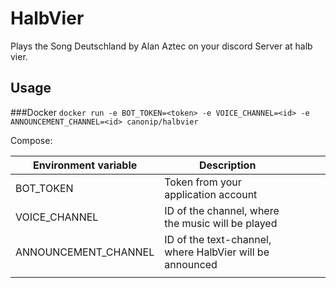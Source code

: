 # HalbVier

Plays the Song Deutschland by Alan Aztec on your discord Server at halb vier.

## Usage
###Docker
```docker run -e BOT_TOKEN=<token> -e VOICE_CHANNEL=<id> -e ANNOUNCEMENT_CHANNEL=<id> canonip/halbvier ```

Compose:

| Environment variable | Description                                              |   |   |   |
|----------------------|----------------------------------------------------------|---|---|---|
| BOT_TOKEN            | Token from your application account                      |   |   |   |
| VOICE_CHANNEL        | ID of the channel, where the music will be played        |   |   |   |
| ANNOUNCEMENT_CHANNEL | ID of the text-channel, where HalbVier will be announced |   |   |   |
|                      |                                                          |   |   |   |
